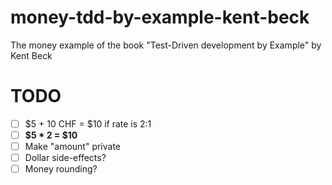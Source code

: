 # money-tdd-by-example-kent-beck
The money example of the book "Test-Driven development by Example" by Kent Beck

# TODO
- [ ] $5 + 10 CHF = $10 if rate is 2:1
- [ ] **$5 * 2 = $10**
- [ ] Make "amount" private
- [ ] Dollar side-effects?
- [ ] Money rounding?